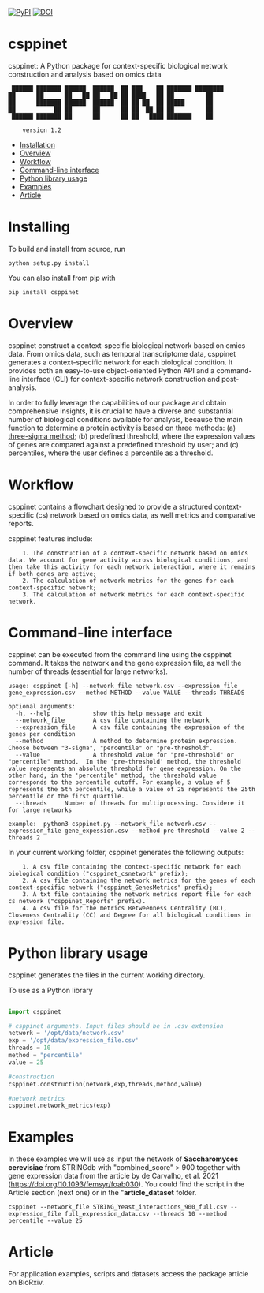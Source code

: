 [![PyPI](https://img.shields.io/pypi/v/csppinet.svg?label=PyPI&color=green)](https://pypi.org/project/csppinet/)
[![DOI](https://img.shields.io/badge/DOI-10.1101%2F2023.05.23.541999-red)](https://doi.org/10.1101/2023.05.23.541999)

# csppinet
csppinet: A Python package for context-specific biological network construction and analysis based on omics data

```shell
 ██████ ███████ ██████  ██████  ██ ███    ██ ███████ ████████ 
██      ██      ██   ██ ██   ██ ██ ████   ██ ██         ██    
██      ███████ ██████  ██████  ██ ██ ██  ██ █████      ██    
██           ██ ██      ██      ██ ██  ██ ██ ██         ██    
 ██████ ███████ ██      ██      ██ ██   ████ ███████    ██ 
 ```
        version 1.2


- [Installation](#installing)
- [Overview](#overview)
- [Workflow](#workflow)
- [Command-line interface](#command-line-interface)
- [Python library usage](#python-library-usage)
- [Examples](#examples)
- [Article](#article)

# Installing

To build and install from source, run

```shell
python setup.py install
```
You can also install from pip with

```shell
pip install csppinet
``` 

# Overview

csppinet construct a context-specific biological network based on omics data. From omics data, such as temporal transcriptome data, csppinet generates a context-specific network for each biological condition. It provides both an easy-to-use object-oriented Python API and a command-line interface (CLI) for context-specific network construction and post-analysis. 

In order to fully leverage the capabilities of our package and obtain comprehensive insights, it is crucial to have a diverse and substantial number of biological conditions available for analysis, because the main function to determine a protein activity is based on three methods: (a) [three-sigma method](https://analyticalsciencejournals.onlinelibrary.wiley.com/doi/10.1002/pmic.201200277); (b) predefined threshold, where the expression values of genes are compared against a predefined threshold by user; and (c) percentiles, where the user defines a percentile as a threshold.

# Workflow

csppinet contains a flowchart designed to provide a structured context-specific (cs) network based on omics data, as well metrics and comparative reports.

csppinet features include:

        1. The construction of a context-specific network based on omics data. We account for gene activity across biological conditions, and then take this activity for each network interaction, where it remains if both genes are active;
        2. The calculation of network metrics for the genes for each context-specific network;
        3. The calculation of network metrics for each context-specific network.

# Command-line interface

csppinet can be executed from the command line using the csppinet command. It takes the network and the gene expression file, as well the number of threads (essential for large networks). 

```
usage: csppinet [-h] --network_file network.csv --expression_file gene_expression.csv --method METHOD --value VALUE --threads THREADS

optional arguments:
  -h, --help            show this help message and exit
  --network_file        A csv file containing the network
  --expression_file     A csv file containing the expression of the genes per condition
  --method              A method to determine protein expression. Choose between "3-sigma", "percentile" or "pre-threshold". 
  --value               A threshold value for "pre-threshold" or "percentile" method.  In the 'pre-threshold' method, the threshold value represents an absolute threshold for gene expression. On the other hand, in the 'percentile' method, the threshold value corresponds to the percentile cutoff. For example, a value of 5 represents the 5th percentile, while a value of 25 represents the 25th percentile or the first quartile. 
  --threads     Number of threads for multiprocessing. Considere it for large networks

example:  python3 csppinet.py --network_file network.csv --expression_file gene_expession.csv --method pre-threshold --value 2 --threads 2
```
In your current working folder, csppinet generates the following outputs:

        1. A csv file containing the context-specific network for each biological condition ("csppinet_csnetwork" prefix);
        2. A csv file containing the network metrics for the genes of each context-specific network ("csppinet_GenesMetrics" prefix);
        3. A txt file containing the network metrics report file for each cs network ("csppinet_Reports" prefix).
        4. A csv file for the metrics Betweenness Centrality (BC), Closeness Centrality (CC) and Degree for all biological conditions in expression file.
 
# Python library usage

csppinet generates the files in the  current working directory. 

To use as a Python library

```python

import csppinet

# csppinet arguments. Input files should be in .csv extension 
network = '/opt/data/network.csv'
exp = '/opt/data/expression_file.csv'
threads = 10
method = "percentile"
value = 25 

#construction
csppinet.construction(network,exp,threads,method,value)

#network metrics
csppinet.network_metrics(exp)

```

# Examples

In these examples we will use as input the network of **Saccharomyces cerevisiae** from STRINGdb with "combined_score" > 900 together with gene expression data from the article by de Carvalho, et al. 2021 (https://doi.org/10.1093/femsyr/foab030). You could find the script in the Article section (next one) or in the "**article_dataset** folder.

```shell
csppinet --network_file STRING_Yeast_interactions_900_full.csv --expression_file full_expression_data.csv --threads 10 --method percentile --value 25
```

# Article

For application examples, scripts and datasets access the package article on BioRxiv.
